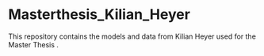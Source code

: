 # Masterthesis_Kilian_Heyer
This repository contains the models and data from Kilian Heyer used for the Master Thesis .
